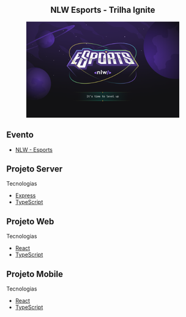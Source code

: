 <h2 align="center">NLW Esports - Trilha Ignite</h2>

<p align="center">
  <img alt="NLW Esports " width="400px" src="https://github.com/juliannelicon/nlw-esports/blob/master/nlw-esports.png" />
</p>


## Evento
- [NLW - Esports](https://nlw.rocketseat.com.br/invite/julianne-33323)

## Projeto Server

Tecnologias
- [Express](https://expressjs.com/)
- [TypeScript](https://www.typescriptlang.org/)

## Projeto Web

Tecnologias
- [React](https://pt-br.reactjs.org/)
- [TypeScript](https://www.typescriptlang.org/)

## Projeto Mobile

Tecnologias
- [React](https://pt-br.reactjs.org/)
- [TypeScript](https://www.typescriptlang.org/)

